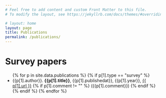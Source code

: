 ```yaml
---
# Feel free to add content and custom Front Matter to this file.
# To modify the layout, see https://jekyllrb.com/docs/themes/#overriding-theme-defaults

# layout: home
layout: page
title: Publications
permalink: /publications/
---
```


# Survey papers

<ul>
{% for p in site.data.publications %}
  {% if p[1].type == "survey" %}
    <li>
    {{p[1].author}}.
    <b>{{p[1].title}}</b>,
    {{p[1].publishedat}},
    {{p[1].year}},
    <a href="{{ p[1].url }}">{{ p[1].url }}</a>
    {% if p[1].comment != "" %}
      ({{p[1].comment}})
    {% endif %}  
    </li>
   {% endif %}
{% endfor %}
</ul>
